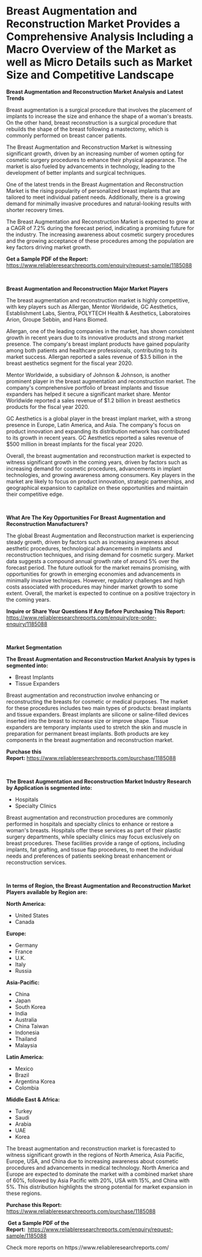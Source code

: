 <p><h1>Breast Augmentation and Reconstruction Market Provides a Comprehensive Analysis Including a Macro Overview of the Market as well as Micro Details such as Market Size and Competitive Landscape</h1></p><p><strong>Breast Augmentation and Reconstruction Market Analysis and Latest Trends</strong></p>
<p><p>Breast augmentation is a surgical procedure that involves the placement of implants to increase the size and enhance the shape of a woman's breasts. On the other hand, breast reconstruction is a surgical procedure that rebuilds the shape of the breast following a mastectomy, which is commonly performed on breast cancer patients.</p><p>The Breast Augmentation and Reconstruction Market is witnessing significant growth, driven by an increasing number of women opting for cosmetic surgery procedures to enhance their physical appearance. The market is also fueled by advancements in technology, leading to the development of better implants and surgical techniques.</p><p>One of the latest trends in the Breast Augmentation and Reconstruction Market is the rising popularity of personalized breast implants that are tailored to meet individual patient needs. Additionally, there is a growing demand for minimally invasive procedures and natural-looking results with shorter recovery times.</p><p>The Breast Augmentation and Reconstruction Market is expected to grow at a CAGR of 7.2% during the forecast period, indicating a promising future for the industry. The increasing awareness about cosmetic surgery procedures and the growing acceptance of these procedures among the population are key factors driving market growth.</p></p>
<p><strong>Get a Sample PDF of the Report:&nbsp;</strong> <a href="https://www.reliableresearchreports.com/enquiry/request-sample/1185088">https://www.reliableresearchreports.com/enquiry/request-sample/1185088</a></p>
<p>&nbsp;</p>
<p><strong>Breast Augmentation and Reconstruction Major Market Players</strong></p>
<p><p>The breast augmentation and reconstruction market is highly competitive, with key players such as Allergan, Mentor Worldwide, GC Aesthetics, Establishment Labs, Sientra, POLYTECH Health & Aesthetics, Laboratoires Arion, Groupe Sebbin, and Hans Biomed.</p><p>Allergan, one of the leading companies in the market, has shown consistent growth in recent years due to its innovative products and strong market presence. The company's breast implant products have gained popularity among both patients and healthcare professionals, contributing to its market success. Allergan reported a sales revenue of $3.5 billion in the breast aesthetics segment for the fiscal year 2020.</p><p>Mentor Worldwide, a subsidiary of Johnson & Johnson, is another prominent player in the breast augmentation and reconstruction market. The company's comprehensive portfolio of breast implants and tissue expanders has helped it secure a significant market share. Mentor Worldwide reported a sales revenue of $1.2 billion in breast aesthetics products for the fiscal year 2020.</p><p>GC Aesthetics is a global player in the breast implant market, with a strong presence in Europe, Latin America, and Asia. The company's focus on product innovation and expanding its distribution network has contributed to its growth in recent years. GC Aesthetics reported a sales revenue of $500 million in breast implants for the fiscal year 2020.</p><p>Overall, the breast augmentation and reconstruction market is expected to witness significant growth in the coming years, driven by factors such as increasing demand for cosmetic procedures, advancements in implant technologies, and growing awareness among consumers. Key players in the market are likely to focus on product innovation, strategic partnerships, and geographical expansion to capitalize on these opportunities and maintain their competitive edge.</p></p>
<p>&nbsp;</p>
<p><strong>What Are The Key Opportunities For Breast Augmentation and Reconstruction Manufacturers?</strong></p>
<p><p>The global Breast Augmentation and Reconstruction market is experiencing steady growth, driven by factors such as increasing awareness about aesthetic procedures, technological advancements in implants and reconstruction techniques, and rising demand for cosmetic surgery. Market data suggests a compound annual growth rate of around 5% over the forecast period. The future outlook for the market remains promising, with opportunities for growth in emerging economies and advancements in minimally invasive techniques. However, regulatory challenges and high costs associated with procedures may hinder market growth to some extent. Overall, the market is expected to continue on a positive trajectory in the coming years.</p></p>
<p><strong>Inquire or Share Your Questions If Any Before Purchasing This Report:</strong> <a href="https://www.reliableresearchreports.com/enquiry/pre-order-enquiry/1185088">https://www.reliableresearchreports.com/enquiry/pre-order-enquiry/1185088</a></p>
<p>&nbsp;</p>
<p><strong>Market Segmentation</strong></p>
<p><strong>The Breast Augmentation and Reconstruction Market Analysis by types is segmented into:</strong></p>
<p><ul><li>Breast Implants</li><li>Tissue Expanders</li></ul></p>
<p><p>Breast augmentation and reconstruction involve enhancing or reconstructing the breasts for cosmetic or medical purposes. The market for these procedures includes two main types of products: breast implants and tissue expanders. Breast implants are silicone or saline-filled devices inserted into the breast to increase size or improve shape. Tissue expanders are temporary implants used to stretch the skin and muscle in preparation for permanent breast implants. Both products are key components in the breast augmentation and reconstruction market.</p></p>
<p><strong>Purchase this Report:&nbsp;</strong><a href="https://www.reliableresearchreports.com/purchase/1185088">https://www.reliableresearchreports.com/purchase/1185088</a></p>
<p>&nbsp;</p>
<p><strong>The Breast Augmentation and Reconstruction Market Industry Research by Application is segmented into:</strong></p>
<p><ul><li>Hospitals</li><li>Specialty Clinics</li></ul></p>
<p><p>Breast augmentation and reconstruction procedures are commonly performed in hospitals and specialty clinics to enhance or restore a woman's breasts. Hospitals offer these services as part of their plastic surgery departments, while specialty clinics may focus exclusively on breast procedures. These facilities provide a range of options, including implants, fat grafting, and tissue flap procedures, to meet the individual needs and preferences of patients seeking breast enhancement or reconstruction services.</p></p>
<p>&nbsp;</p>
<p><strong>In terms of Region, the Breast Augmentation and Reconstruction Market Players available by Region are:</strong></p>
<p>
    <p> <strong> North America: </strong>
        <ul>
            <li>United States</li>
            <li>Canada</li>
        </ul>
        </p> 
    <p> <strong> Europe: </strong>
        <ul>
            <li>Germany</li>
            <li>France</li>
            <li>U.K.</li>
            <li>Italy</li>
            <li>Russia</li>
        </ul>
        </p> 
    <p> <strong> Asia-Pacific: </strong>
        <ul>
            <li>China</li>
            <li>Japan</li>
            <li>South Korea</li>
            <li>India</li>
            <li>Australia</li>
            <li>China Taiwan</li>
            <li>Indonesia</li>
            <li>Thailand</li>
            <li>Malaysia</li>
        </ul>
        </p> 
    <p> <strong> Latin America: </strong>
        <ul>
            <li>Mexico</li>
            <li>Brazil</li>
            <li>Argentina Korea</li>
            <li>Colombia</li>
        </ul>
        </p> 
    <p> <strong> Middle East & Africa: </strong>
        <ul>
            <li>Turkey</li>
            <li>Saudi</li>
            <li>Arabia</li>
            <li>UAE</li>
            <li>Korea</li>
        </ul>
    </p>
    </p>
<p><p>The breast augmentation and reconstruction market is forecasted to witness significant growth in the regions of North America, Asia Pacific, Europe, USA, and China due to increasing awareness about cosmetic procedures and advancements in medical technology. North America and Europe are expected to dominate the market with a combined market share of 60%, followed by Asia Pacific with 20%, USA with 15%, and China with 5%. This distribution highlights the strong potential for market expansion in these regions.</p></p>
<p><strong>Purchase this Report: </strong><a href="https://www.reliableresearchreports.com/purchase/1185088">https://www.reliableresearchreports.com/purchase/1185088</a></p>
<p>&nbsp;<strong>Get a Sample PDF of the Report:&nbsp;&nbsp;</strong><a href="https://www.reliableresearchreports.com/enquiry/request-sample/1185088">https://www.reliableresearchreports.com/enquiry/request-sample/1185088</a></p>
<p><strong></strong></p>
<p>Check more reports on https://www.reliableresearchreports.com/</p>